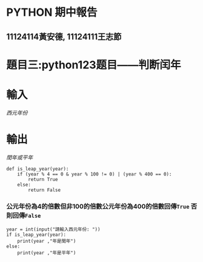 # PYTHON 期中報告
## 11124114黃安德,  11124111王志節
# 題目三:python123题目——判断闰年
# 輸入
*西元年份*
# 輸出
*閏年或平年*
```
def is_leap_year(year):
    if (year % 4 == 0 & year % 100 != 0) | (year % 400 == 0):
        return True
    else:
        return False
```
### 公元年份為4的倍數但非100的倍數公元年份為400的倍數回傳```True``` 否則回傳```False```
```
year = int(input("請輸入西元年份: "))
if is_leap_year(year):
    print(year ,"年是閏年")
else:
    print(year ,"年是平年")
```
